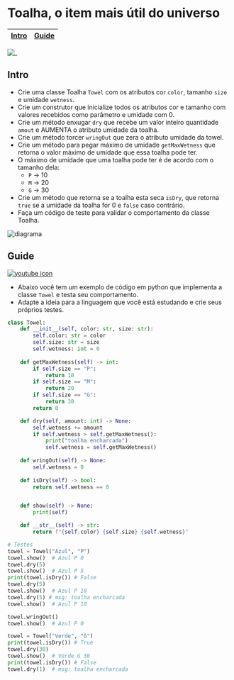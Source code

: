 

# Toalha, o item mais útil do universo

<!-- toch -->
[Intro](#intro) | [Guide](#guide)
-- | --
<!-- toch -->

![_](https://raw.githubusercontent.com/qxcodepoo/arcade/master/base/toalha/cover.jpg)

## Intro

- Crie uma classe Toalha `Towel` com os atributos cor `color`, tamanho `size` e umidade `wetness`.
- Crie um construtor que inicialize todos os atributos cor e tamanho com valores recebidos como parâmetro e umidade com 0.
- Crie um método enxugar `dry` que recebe um valor inteiro quantidade `amout` e AUMENTA o atributo umidade da toalha.
- Crie um método torcer `wringOut` que zera o atributo umidade da towel.
- Crie um método para pegar máximo de umidade `getMaxWetness` que retorna o valor máximo de umidade que essa toalha pode ter.
- O máximo de umidade que uma toalha pode ter é de acordo com o tamanho dela:
  - `P` -> 10
  - `M` -> 20
  - `G` -> 30
- Crie um método que retorna se a toalha esta seca `isDry`, que retorna `true` se a umidade da toalha for 0 e `false` caso contrário.
- Faça um código de teste para validar o comportamento da classe Toalha.

![diagrama](https://raw.githubusercontent.com/qxcodepoo/arcade/master/base/toalha/diagrama.png)

## Guide

[![youtube icon](https://raw.githubusercontent.com/qxcodepoo/arcade/master/base/toalha/../youguide.png)](https://youtu.be/fEvJns4NpTM?si=G-FDqGnt_5SPSZpg)

- Abaixo você tem um exemplo de código em python que implementa a classe `Towel` e testa seu comportamento.
- Adapte a ideia para a linguagem que você está estudando e crie seus próprios testes.

<!-- load solver.py fenced:filter:py -->

```py
class Towel:
    def __init__(self, color: str, size: str):
        self.color: str = color
        self.size: str = size
        self.wetness: int = 0
    
    def getMaxWetness(self) -> int:
        if self.size == "P":
            return 10
        if self.size == "M":
            return 20
        if self.size == "G":
            return 30
        return 0

    def dry(self, amount: int) -> None:
        self.wetness += amount
        if self.wetness > self.getMaxWetness():
            print("toalha encharcada")
            self.wetness = self.getMaxWetness()
    
    def wringOut(self) -> None:
        self.wetness = 0
    
    def isDry(self) -> bool:
        return self.wetness == 0


    def show(self) -> None:
        print(self)

    def __str__(self) -> str:
        return f"{self.color} {self.size} {self.wetness}"

# Testes
towel = Towel("Azul", "P")
towel.show()  # Azul P 0
towel.dry(5)
towel.show()  # Azul P 5
print(towel.isDry()) # False
towel.dry(5)
towel.show()  # Azul P 10
towel.dry(5) # msg: toalha encharcada
towel.show()  # Azul P 10

towel.wringOut()
towel.show()  # Azul P 0

towel = Towel("Verde", "G")
print(towel.isDry()) # True
towel.dry(30)
towel.show()  # Verde G 30
print(towel.isDry()) # False
towel.dry(1)  # msg: toalha encharcada

```

<!-- load -->
